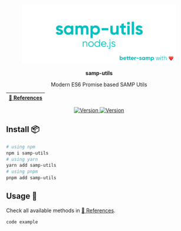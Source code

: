 <p align="center">
  <img src="./.github/samp-utils.png" alt="samp-utils logo">
</p>
<p align="center">
  <b>samp-utils</b>
</p>
<p align="center">Modern ES6 Promise based SAMP Utils</p>

| [📖 References](https://better-samp.github.io/samp-utils/index.html) |
|----------------------------------------------------------------------|

<p align="center">
 <a href="https://npmjs.com/package/samp-utils">
   <img src="https://img.shields.io/npm/v/samp-utils?label=version&logo=npm&color=ligthgreen" alt="Version">
 </a>
 <a href="https://npmjs.com/package/samp-utils">
   <img src="https://img.shields.io/npm/dt/samp-utils?&logo=npm" alt="Version">
 </a>
</p>

## Install 📦

```bash
# using npm
npm i samp-utils
# using yarn
yarn add samp-utils
# using pnpm
pnpm add samp-utils
```

## Usage 🔧

Check all available methods in [📖 References](https://better-samp.github.io/samp-utils/index.html).

```js
code example
```
